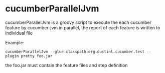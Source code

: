 cucumberParallelJvm
===================

cucumberParallelJvm is a groovy script to execute the each cucumber feature by cucumber-jvm in parallel, the report of each feature is written to individual file

Example:
```
cucumberParallelJvm --glue classpath:org.dustinl.cucumber.test --plugin pretty foo.jar
```

the foo.jar must contain the feature files and step definition

